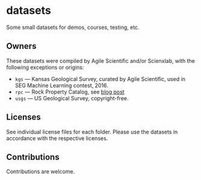 # datasets

Some small datasets for demos, courses, testing, etc.


## Owners

These datasets were compiled by Agile Scientific and/or Scienxlab, with the following exceptions or origins:

- `kgs` &mdash; Kansas Geological Survey, curated by Agile Scientific, used in SEG Machine Learning contest, 2016.
- `rpc` &mdash; Rock Property Catalog, see [blog post](https://agilescientific.com/blog/2015/10/5/the-rock-property-catalog-again)
- `usgs` &mdash; US Geological Survey, copyright-free.


## Licenses

See individual license files for each folder. Please use the datasets in accordance with the respective licenses.


## Contributions

Contributions are welcome.
